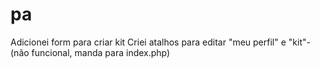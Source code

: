 # pa

Adicionei form para criar kit
Criei atalhos para editar "meu perfil" e "kit"-(não funcional, manda para index.php)
